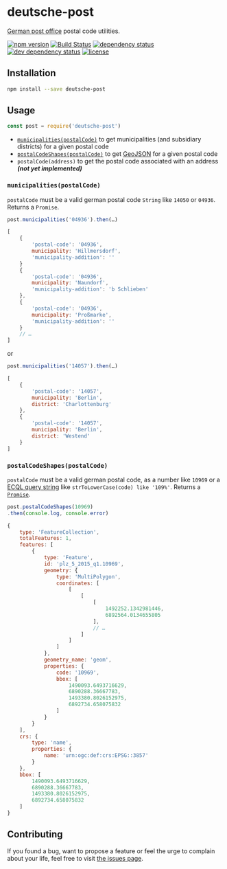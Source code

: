 # deutsche-post

[German post office](https://www.deutschepost.de) postal code utilities.

[![npm version](https://img.shields.io/npm/v/deutsche-post.svg)](https://www.npmjs.com/package/deutsche-post)
[![Build Status](https://travis-ci.org/juliuste/deutsche-post.svg?branch=master)](https://travis-ci.org/juliuste/deutsche-post)
[![dependency status](https://img.shields.io/david/juliuste/deutsche-post.svg)](https://david-dm.org/juliuste/deutsche-post)
[![dev dependency status](https://img.shields.io/david/dev/juliuste/deutsche-post.svg)](https://david-dm.org/juliuste/deutsche-post#info=devDependencies)
[![license](https://img.shields.io/github/license/juliuste/deutsche-post.svg?style=flat)](LICENSE)

## Installation

```bash
npm install --save deutsche-post
```

## Usage

```js
const post = require('deutsche-post')
```

- [`municipalities(postalCode)`](#municipalitiespostalcode) to get municipalities (and subsidiary districts) for a given postal code
- [`postalCodeShapes(postalCode)`](#postalcodeshapespostalcode) to get [GeoJSON](http://geojson.org) for a given postal code
- `postalCode(address)` to get the postal code associated with an address ***(not yet implemented)***

### `municipalities(postalCode)`

`postalCode` must be a valid german postal code `String` like `14050` or `04936`. Returns a `Promise`.

```js
post.municipalities('04936').then(…)
```
```js
[
	{
		'postal-code': '04936',
		municipality: 'Hillmersdorf',
		'municipality-addition': ''
	}
	{
		'postal-code': '04936',
		municipality: 'Naundorf',
		'municipality-addition': 'b Schlieben'
	},
	{
		'postal-code': '04936',
		municipality: 'Proßmarke',
		'municipality-addition': ''
	}
	// …
]
```
or
```js
post.municipalities('14057').then(…)
```
```js
[
	{
		'postal-code': '14057',
		municipality: 'Berlin',
		district: 'Charlottenburg'
	},
	{
		'postal-code': '14057',
		municipality: 'Berlin',
		district: 'Westend'
	}
]
```

### `postalCodeShapes(postalCode)`

`postalCode` must be a valid german postal code, as a number like `10969` or a [ECQL query string](http://docs.geoserver.org/latest/en/user/tutorials/cql/cql_tutorial.html#cql-tutorial) like `strToLowerCase(code) like '109%'`. Returns a [`Promise`](https://developer.mozilla.org/en-US/docs/Web/JavaScript/Reference/Global_Objects/promise).

```js
post.postalCodeShapes(10969)
.then(console.log, console.error)
```
```js
{
	type: 'FeatureCollection',
	totalFeatures: 1,
	features: [
		{
			type: 'Feature',
			id: 'plz_5_2015_q1.10969',
			geometry: {
				type: 'MultiPolygon',
				coordinates: [
					[
						[
							[
								1492252.1342981446,
								6892564.0134655805
							],
							// …
						]
					]
				]
			},
			geometry_name: 'geom',
			properties: {
				code: '10969',
				bbox: [
					1490093.6493716629,
					6890288.36667783,
					1493380.8026152975,
					6892734.658075832
				]
			}
		}
	],
	crs: {
		type: 'name',
		properties: {
			name: 'urn:ogc:def:crs:EPSG::3857'
		}
	},
	bbox: [
		1490093.6493716629,
		6890288.36667783,
		1493380.8026152975,
		6892734.658075832
	]
}
```

## Contributing

If you found a bug, want to propose a feature or feel the urge to complain about your life, feel free to visit [the issues page](https://github.com/juliuste/deutsche-post/issues).
